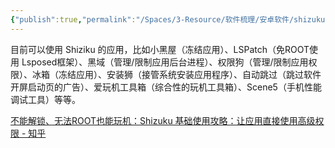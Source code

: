 ```yaml
---
{"publish":true,"permalink":"/Spaces/3-Resource/软件梳理/安卓软件/shizuku.md","description":"Using system APIs directly with adb/root privileges from normal apps through a Java process started with app_process.","created":"2024-04-13T22:16:30.978+08:00","modified":"2025-08-25T19:24:19.426+08:00","cssclasses":""}
---
```



目前可以使用 Shiziku 的应用，比如小黑屋（冻结应用）、LSPatch（免ROOT使用 Lsposed框架）、黑域（管理/限制应用后台进程）、权限狗（管理/限制应用权限）、冰箱（冻结应用）、安装狮（接管系统安装应用程序）、自动跳过（跳过软件开屏启动页的广告）、爱玩机工具箱（综合性的玩机工具箱）、Scene5（手机性能调试工具）等等。

[不能解锁、无法ROOT也能玩机：Shizuku 基础使用攻略：让应用直接使用高级权限 - 知乎](https://zhuanlan.zhihu.com/p/654037213)